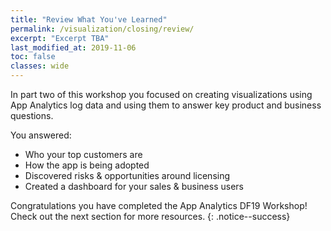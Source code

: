 ```yaml
---
title: "Review What You've Learned"
permalink: /visualization/closing/review/
excerpt: "Excerpt TBA"
last_modified_at: 2019-11-06
toc: false
classes: wide
---
```


In part two of this workshop you focused on creating visualizations using App Analytics log data and using them to answer key product and business questions.

You answered: 
* Who your top customers are
* How the app is being adopted 
* Discovered risks & opportunities around licensing 
* Created a dashboard for your sales & business users 

Congratulations you have completed the App Analytics DF19 Workshop! Check out the next section for more resources. {: .notice--success}
